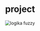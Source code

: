 # project
![logika fuzzy](https://github.com/dumariajuwita/project/assets/154810803/abf35c4d-6985-403b-9952-2c65fa06b286)


